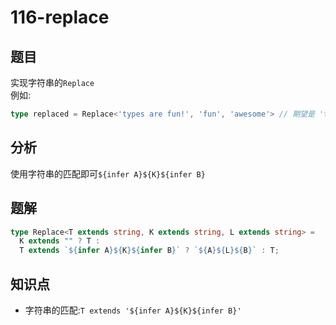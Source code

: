 # 116-replace
## 题目
实现字符串的`Replace`  
例如:
```ts
type replaced = Replace<'types are fun!', 'fun', 'awesome'> // 期望是 'types are awesome!'
```
## 分析
使用字符串的匹配即可`${infer A}${K}${infer B}`
## 题解
```ts
type Replace<T extends string, K extends string, L extends string> =
  K extends "" ? T :
  T extends `${infer A}${K}${infer B}` ? `${A}${L}${B}` : T;
```
## 知识点
- 字符串的匹配:`T extends '${infer A}${K}${infer B}'`